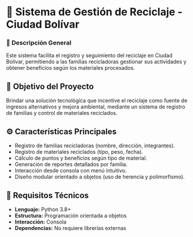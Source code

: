 # 🏡 **Sistema de Gestión de Reciclaje - Ciudad Bolívar**  
### 📌 **Descripción General**  
Este sistema facilita el registro y seguimiento del reciclaje en Ciudad Bolívar, permitiendo a las familias recicladoras gestionar sus actividades y obtener beneficios según los materiales procesados.  

## 🎯 **Objetivo del Proyecto**  
Brindar una solución tecnológica que incentive el reciclaje como fuente de ingresos alternativos y mejora ambiental, mediante un sistema de registro de familias y control de materiales reciclados.  

## ⚙️ **Características Principales**  
- Registro de familias recicladoras (nombre, dirección, integrantes).  
- Registro de materiales reciclados (tipo, peso, fecha).  
- Cálculo de puntos y beneficios según tipo de material.  
- Generación de reportes detallados por familia.  
- Interacción desde consola con menú intuitivo.  
- Diseño modular orientado a objetos (uso de herencia y polimorfismo).  

## 🔧 **Requisitos Técnicos**  
- **Lenguaje:** Python 3.8+  
- **Estructura:** Programación orientada a objetos  
- **Interacción:** Consola  
- **Dependencias:** No requiere librerías externas  
